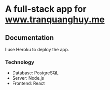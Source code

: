 # A full-stack app for www.tranquanghuy.me


## Documentation

  I use Heroku to deploy the app.
  
### Technology
<ul>
  <li>Database: PostgreSQL</li>
  <li>Server: Node.js</li>
  <li>Frontend: React</li>
</ul> 
